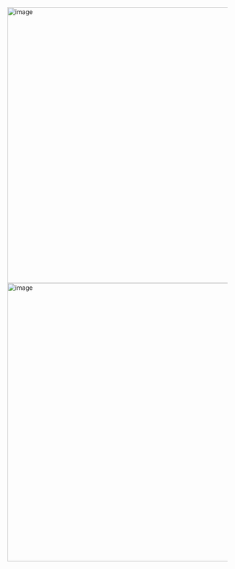 <img width="629" alt="image" src="https://user-images.githubusercontent.com/89638496/200437554-fe78cb4d-3261-4913-832c-408f8db7806b.png">
<img width="635" alt="image" src="https://user-images.githubusercontent.com/89638496/200437579-f1028377-108f-4af3-abc8-c6f708e824ce.png">

